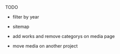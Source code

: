 TODO

- filter by year
- sitemap

- add works and remove categorys on media page
- move media on another project